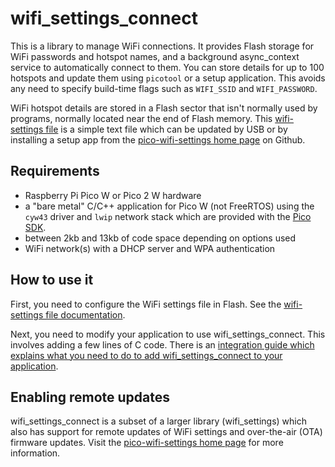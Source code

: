 # wifi\_settings\_connect

This is a library to manage WiFi connections. It provides Flash storage
for WiFi passwords and hotspot names, and a background async\_context
service to automatically connect to them. You can store details for
up to 100 hotspots and update them using `picotool` or a setup
application. This avoids any need to
specify build-time flags such as `WIFI_SSID` and `WIFI_PASSWORD`.

WiFi hotspot details are stored in a Flash sector that isn't normally used by programs,
normally located near the end of Flash memory. This 
[wifi-settings file](doc/SETTINGS_FILE.md) is a simple text file which
can be updated by USB or by installing a setup app from the
[pico-wifi-settings home page](https://github.com/jwhitham/pico-wifi-settings)
on Github.

## Requirements

 - Raspberry Pi Pico W or Pico 2 W hardware
 - a "bare metal" C/C++ application for Pico W (not FreeRTOS)
   using the `cyw43` driver and `lwip` network stack
   which are provided with the [Pico SDK](https://github.com/raspberrypi/pico-sdk/).
 - between 2kb and 13kb of code space depending on options used
 - WiFi network(s) with a DHCP server and WPA authentication

## How to use it

First, you need to configure the WiFi settings file
in Flash. See the [wifi-settings file documentation](doc/SETTINGS_FILE.md).

Next, you need to modify your application to use wifi\_settings\_connect.
This involves adding a few lines of C code.
There is an [integration guide which explains what you need to do
to add wifi\_settings\_connect to your application](doc/INTEGRATION.md).

## Enabling remote updates

wifi\_settings\_connect is a subset of a larger library (wifi\_settings) which
also has support for remote updates of WiFi settings and over-the-air (OTA)
firmware updates. Visit the
[pico-wifi-settings home page](https://github.com/jwhitham/pico-wifi-settings)
for more information.
